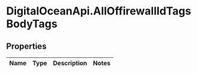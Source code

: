 # DigitalOceanApi.AllOffirewallIdTagsBodyTags

## Properties
Name | Type | Description | Notes
------------ | ------------- | ------------- | -------------

